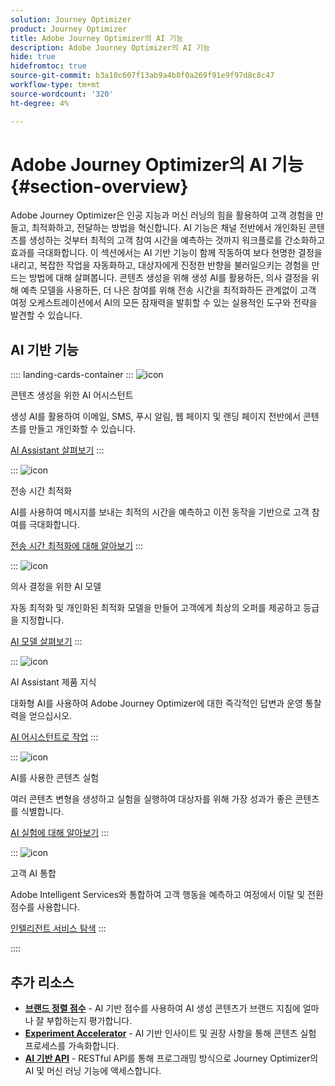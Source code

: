 ```yaml
---
solution: Journey Optimizer
product: Journey Optimizer
title: Adobe Journey Optimizer의 AI 기능
description: Adobe Journey Optimizer의 AI 기능
hide: true
hidefromtoc: true
source-git-commit: b3a10c607f13ab9a4b8f0a269f91e9f97d8c8c47
workflow-type: tm+mt
source-wordcount: '320'
ht-degree: 4%

---
```


# Adobe Journey Optimizer의 AI 기능{#section-overview}

Adobe Journey Optimizer은 인공 지능과 머신 러닝의 힘을 활용하여 고객 경험을 만들고, 최적화하고, 전달하는 방법을 혁신합니다. AI 기능은 채널 전반에서 개인화된 콘텐츠를 생성하는 것부터 최적의 고객 참여 시간을 예측하는 것까지 워크플로를 간소화하고 효과를 극대화합니다. 이 섹션에서는 AI 기반 기능이 함께 작동하여 보다 현명한 결정을 내리고, 복잡한 작업을 자동화하고, 대상자에게 진정한 반향을 불러일으키는 경험을 만드는 방법에 대해 살펴봅니다. 콘텐츠 생성을 위해 생성 AI를 활용하든, 의사 결정을 위해 예측 모델을 사용하든, 더 나은 참여를 위해 전송 시간을 최적화하든 관계없이 고객 여정 오케스트레이션에서 AI의 모든 잠재력을 발휘할 수 있는 실용적인 도구와 전략을 발견할 수 있습니다.

## AI 기반 기능

:::: landing-cards-container
:::
![icon](https://cdn.experienceleague.adobe.com/icons/sparkles.svg)

콘텐츠 생성을 위한 AI 어시스턴트

생성 AI를 활용하여 이메일, SMS, 푸시 알림, 웹 페이지 및 랜딩 페이지 전반에서 콘텐츠를 만들고 개인화할 수 있습니다.

[AI Assistant 살펴보기](ai-assistant-landing-page.md)
:::

:::
![icon](https://cdn.experienceleague.adobe.com/icons/clock.svg)

전송 시간 최적화

AI를 사용하여 메시지를 보내는 최적의 시간을 예측하고 이전 동작을 기반으로 고객 참여를 극대화합니다.

[전송 시간 최적화에 대해 알아보기](../using/building-journeys/send-time-optimization.md)
:::

:::
![icon](https://cdn.experienceleague.adobe.com/icons/data.svg)

의사 결정을 위한 AI 모델

자동 최적화 및 개인화된 최적화 모델을 만들어 고객에게 최상의 오퍼를 제공하고 등급을 지정합니다.

[AI 모델 살펴보기](ai-models-landing-page.md)
:::

:::
![icon](https://cdn.experienceleague.adobe.com/icons/help.svg)

AI Assistant 제품 지식

대화형 AI를 사용하여 Adobe Journey Optimizer에 대한 즉각적인 답변과 운영 통찰력을 얻으십시오.

[AI 어시스턴트로 작업](../using/start/ai-assistant.md)
:::

:::
![icon](https://cdn.experienceleague.adobe.com/icons/experiment.svg)

AI를 사용한 콘텐츠 실험

여러 콘텐츠 변형을 생성하고 실험을 실행하여 대상자를 위해 가장 성과가 좋은 콘텐츠를 식별합니다.

[AI 실험에 대해 알아보기](../using/content-management/generative-experimentation.md)
:::

:::
![icon](https://cdn.experienceleague.adobe.com/icons/user-group.svg)

고객 AI 통합

Adobe Intelligent Services와 통합하여 고객 행동을 예측하고 여정에서 이탈 및 전환 점수를 사용합니다.

[인텔리전트 서비스 탐색](../using/building-journeys/ai-services-overview.md)
:::

::::


## 추가 리소스

- **[브랜드 정렬 점수](../using/content-management/brands-score.md)** - AI 기반 점수를 사용하여 AI 생성 콘텐츠가 브랜드 지침에 얼마나 잘 부합하는지 평가합니다.
- **[Experiment Accelerator](../using/content-management/experiment-accelerator-gs.md)** - AI 기반 인사이트 및 권장 사항을 통해 콘텐츠 실험 프로세스를 가속화합니다.
- **[AI 기반 API](../using/configuration/ajo-apis.md)** - RESTful API를 통해 프로그래밍 방식으로 Journey Optimizer의 AI 및 머신 러닝 기능에 액세스합니다.

